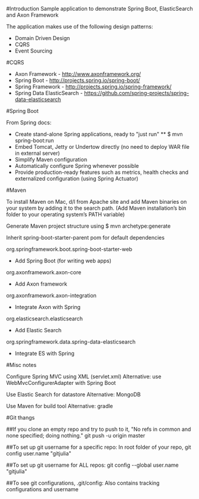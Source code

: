 #Introduction
Sample application to demonstrate Spring Boot, ElasticSearch and Axon Framework

The application makes use of the following design patterns:
- Domain Driven Design
- CQRS
- Event Sourcing


#CQRS

* Axon Framework - http://www.axonframework.org/
* Spring Boot - http://projects.spring.io/spring-boot/
* Spring Framework - http://projects.spring.io/spring-framework/
* Spring Data ElasticSearch - https://github.com/spring-projects/spring-data-elasticsearch


#Spring Boot

From Spring docs:
* Create stand-alone Spring applications, ready to "just run"
** $ mvn spring-boot:run
* Embed Tomcat, Jetty or Undertow directly (no need to deploy WAR file in external server)
* Simplify Maven configuration
* Automatically configure Spring whenever possible
* Provide production-ready features such as metrics, health checks and externalized configuration (using Spring Actuator)


#Maven

To install Maven on Mac, d/l from Apache site and add Maven binaries on your system by adding it to the search path.
(Add Maven installation’s bin folder to your operating system’s PATH variable)

Generate Maven project structure using $ mvn archetype:generate

Inherit spring-boot-starter-parent pom for default dependencies

org.springframework.boot.spring-boot-starter-web
* Add Spring Boot (for writing web apps)

org.axonframework.axon-core
* Add Axon framework

org.axonframework.axon-integration
* Integrate Axon with Spring

org.elasticsearch.elasticsearch
* Add Elastic Search

org.springframework.data.spring-data-elasticsearch
* Integrate ES with Spring


#Misc notes

Configure Spring MVC using XML (servlet.xml)
Alternative: use WebMvcConfigurerAdapter with Spring Boot

Use Elastic Search for datastore
Alternative: MongoDB

Use Maven for build tool
Alternative: gradle


#Git thangs

##If you clone an empty repo and try to push to it,
"No refs in common and none specified; doing nothing."
git push -u origin master

##To set up git username for a specific repo:
In root folder of your repo,
git config user.name "gitjulia"

##To set up git username for ALL repos:
git config --global user.name "gitjulia"

##To see git configurations, .git/config:
Also contains tracking configurations and username
